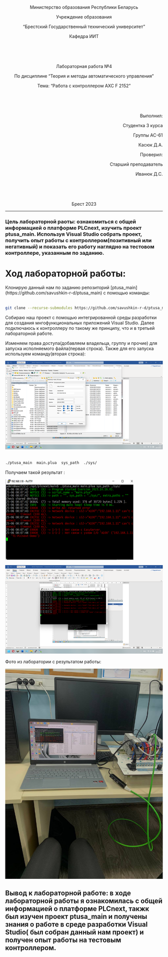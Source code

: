 <p align="center"> Министерство образования Республики Беларусь</p>
<p align="center">Учреждение образования</p>
<p align="center">“Брестский Государственный технический университет”</p>
<p align="center">Кафедра ИИТ</p>
<br><br><br>
<p align="center">Лабораторная работа №4</p>
<p align="center">По дисциплине “Теория и методы автоматического управления”</p>
<p align="center">Тема: “Работа с контроллером AXC F 2152”</p>
<br><br><br>
<p align="right">Выполнил:</p>
<p align="right">Студентка 3 курса</p>
<p align="right">Группы АС-61</p>
<p align="right">Касюк Д.А.</p>
<p align="right">Проверил:</p>
<p align="right">Старший преподаватель</p>
<p align="right">Иванюк Д.С.</p>
<br><br><br>
<p align="center">Брест 2023</p>

---

### Цель лабораторной раоты: ознакомиться с общей информaцией о платформе PLCnext, изучить проект ptusa_main. Используя Visual Studio собрать проект, получить опыт работы с контроллером(позитивный или негативный) и показать его работу наглядно на тестовом контроллере, указанным по заданию.

# Ход лaбораторной рaботы:

<p>Клонирую данный нам по заданию репозиторий [ptusa_main](https://github.com/savushkin-r-d/ptusa_main) с помощью команды:</p>

 ``` bash

git clone --recurse-submodules https://github.com/savushkin-r-d/ptusa_main.git

```

<p>Собирaю наш проект с помощью интегрированной среды разработки для создания мнгофункциональных приложений Visual Studio. Далее подключаюсь к контроллеру по такому же принципу, что и в третьей лабораторной работе.</p>

<p>Изменяем права доступа(добавляем владельца, группу и прочие) для запуска исполняемого файла(первая строка).  Также для его запуска используем команду(вторая строка):</p>

![](images/access.png)

``` bash

./ptusa_main  main.plua  sys_path  ./sys/

```

<p>Получаем такой  результaт : </p>

![](images/result_console.png)

![](images/result.png)

<p>Фото из лаборатории с результатом работы:</p>

![](images/laba4.jpg)

## Вывод к лабораторной работе:  в ходе лабораторной работы я  ознaкомилась с общей информацией о платформе PLCnext, такжк был изучен проект ptusa_main и получены знания о работе в среде разработки Visual Studio( был собран данный нам проект) и получен  опыт  работы на тестовым контроллером.
